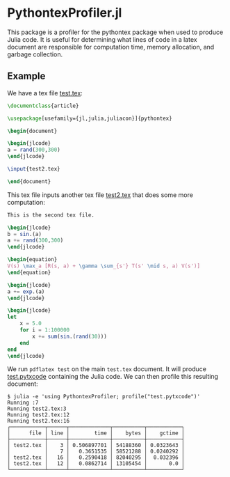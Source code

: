 # PythontexProfiler.jl

This package is a profiler for the pythontex package when used to produce Julia code. It is useful for determining what lines of code in a latex document are responsible for computation time, memory allocation, and garbage collection.

## Example

We have a tex file [test.tex](test/test.tex):
```latex
\documentclass{article}

\usepackage[usefamily={jl,julia,juliacon}]{pythontex}

\begin{document}

\begin{jlcode}
a = rand(300,300)
\end{jlcode}

\input{test2.tex}

\end{document}
```
This tex file inputs another tex file [test2.tex](test/test2.tex) that does some more computation:
```latex
This is the second tex file.

\begin{jlcode}
b = sin.(a)
a += rand(300,300)
\end{jlcode}

\begin{equation}
V(s) \max_a [R(s, a) + \gamma \sum_{s'} T(s' \mid s, a) V(s')]
\end{equation}

\begin{jlcode}
a += exp.(a)
\end{jlcode}

\begin{jlcode}
let
    x = 5.0
    for i = 1:100000
        x += sum(sin.(rand(30)))
    end
end
\end{jlcode}
```
We run `pdflatex test` on the main `test.tex` document. It will produce [test.pytxcode](test/test.pytxcode) containing the Julia code. We can then profile this resulting document:
```
$ julia -e 'using PythontexProfiler; profile("test.pytxcode")'
Running :7
Running test2.tex:3
Running test2.tex:12
Running test2.tex:16
┌───────────┬──────┬─────────────┬──────────┬───────────┐
│      file │ line │        time │    bytes │    gctime │
├───────────┼──────┼─────────────┼──────────┼───────────┤
│ test2.tex │    3 │ 0.506897701 │ 54188360 │ 0.0323643 │
│           │    7 │   0.3651535 │ 58521288 │ 0.0240292 │
│ test2.tex │   16 │   0.2590418 │ 82040295 │  0.032396 │
│ test2.tex │   12 │   0.0862714 │ 13105454 │       0.0 │
└───────────┴──────┴─────────────┴──────────┴───────────┘
```
